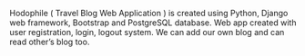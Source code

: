 Hodophile ( Travel Blog Web Application ) is created using Python, Django web framework, Bootstrap and PostgreSQL database. Web app created with user registration, login, logout system. We can add our own blog and can read other’s blog too.
